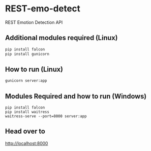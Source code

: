 # REST-emo-detect
REST Emotion Detection API

## Additional modules required (Linux)
```python
pip install falcon
pip install gunicorn
```
## How to run (Linux)
```python
gunicorn server:app
```
## Modules Required and how to run (Windows)
```
pip install falcon
pip install waitress
waitress-serve --port=8000 server:app
```

## Head over to
<http://localhost:8000>
